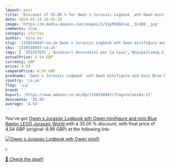 ```yaml
---
layout: post
title: 'Discount of 35.05 % for Owen s Jurassic Logbook  wth Owen minifi'
date: 2020-03-23 20:45:39
image: 'https://m.media-amazon.com/images/I/51yMSOGOiuL._SL400_.jpg'
comments: true
category: ofertas
author: 'tole.es'
slug: '1338538047-co.uk Owen s Jurassic Logbook wth Owen minifigure and mini...'
sku: '1338538047-co.uk'
tags: [ '355357031','Accessori decorativi per la casa','Bauspielzeug & Konstruktionsspielzeug','Bilder, Poster, Kunstdrucke & Skulpturen','Building & Construction Toys','Casa e cucina','Circuitos y playsets para coches de juguete','Coches y camiones de juguete','Coches y coches de carreras de juguete para niños','Costruzioni','Cuisine et Maison','Decorazioni per interni','Ensembles de géométrie','Fournitures de bureau','Fournitures décole','Frontoni','Giochi e giocattoli','Hobbies','Jeux de construction','Jeux et Jouets','Jeux et jouets','Juegos de construcción para niños','Juguetes','Juguetes y juegos','Küche, Haushalt & Wohnen','LEGO','LEGO City','Model Building','Model Building Kits','Motor Vehicle Model Building Kits','Poster & Kunstdrucke','Posters','Produkte','Ressources pour les programmes','Ressources pour les programmes de mathématiques','Spielzeug','Tableaux, posters et arts décoratifs','Toy Types','Toys & Games','Toys Store','Vehículos de juguete para niños','lego', ]
actualPrice: 4.54 GBP
currency: GBP
price: 4.54
comparePrice: 6.99 GBP
prodname: 'Owen s Jurassic Logbook  wth Owen minifigure and mini Blue Raptor   LEGO Jurassic World '
country: 'co.uk'
flag: '🇬🇧'
brand: ''
buyurl: 'https://www.amazon.co.uk/dp/1338538047/?tag=tolees0a-21'
descuento: '35.05'
average: '4.54'
---
```


You've got [Owen s Jurassic Logbook  wth Owen minifigure and mini Blue Raptor   LEGO Jurassic World ](https://www.amazon.co.uk/dp/1338538047/?tag=tolees0a-21) with a  35.05 % discount, with final price of 4.54 GBP (original: 6.99 GBP) at the following link:

[![Owen s Jurassic Logbook  wth Owen minifi](https://m.media-amazon.com/images/I/51yMSOGOiuL._SL400_.jpg)](https://www.amazon.co.uk/dp/1338538047/?tag=tolees0a-21)

ℹ️:


[🛒 Check the deal!!](https://www.amazon.co.uk/dp/1338538047/?tag=tolees0a-21)
